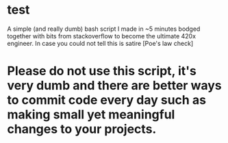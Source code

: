 # test
A simple (and really dumb) bash script I made in ~5 minutes bodged together with bits from stackoverflow to become the ultimate 420x engineer.
In case you could not tell this is satire [Poe's law check]

# Please do not use this script, it's very dumb and there are better ways to commit code every day such as making small yet meaningful changes to your projects.
